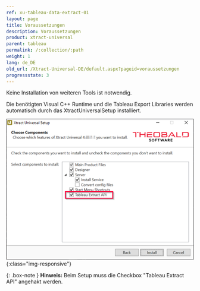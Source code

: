 ```yaml
---
ref: xu-tableau-data-extract-01
layout: page
title: Voraussetzungen
description: Voraussetzungen
product: xtract-universal
parent: tableau
permalink: /:collection/:path
weight: 1
lang: de_DE
old_url: /Xtract-Universal-DE/default.aspx?pageid=voraussetzungen
progressstate: 3
---
```

Keine Installation von weiteren Tools ist notwendig. 

Die benötigten Visual C++ Runtime und die Tableau Export Libraries werden automatisch durch das XtractUniversalSetup installiert. 

![XU_Setup](/img/content/xu/XU_Setup_4.png){:class="img-responsive"}

{: .box-note }
**Hinweis:** Beim Setup muss die Checkbox "Tableau Extract API" angehakt werden.

